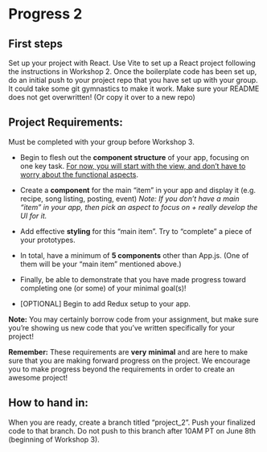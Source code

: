# Progress 2

## First steps

Set up your project with React. Use Vite to set up a React project following the instructions in Workshop 2. Once the boilerplate code has been set up, do an initial push to your project repo that you have set up with your group. It could take some git gymnastics to make it work. Make sure your README does not get overwritten! (Or copy it over to a new repo)


## Project Requirements:

Must be completed with your group before Workshop 3.

- Begin to flesh out the **component structure** of your app, focusing on one key task. <u>For now, you will start with the view, and don’t have to worry about the functional aspects</u>.
- Create a **component** for the main “item” in your app and display it (e.g. recipe, song listing, posting, event) _Note: If you don’t have a main “item” in your app, then pick an aspect to focus on + really develop the UI for it._

- Add effective **styling** for this “main item”. Try to “complete” a piece of your prototypes.
- In total, have a minimum of **5 components** other than App.js. (One of them will be your “main item” mentioned above.)

- Finally, be able to demonstrate that you have made progress toward completing one (or some) of your minimal goal(s)!

- [OPTIONAL] Begin to add Redux setup to your app.

**Note:** You may certainly borrow code from your assignment, but make sure you’re showing us new code that you’ve written specifically for your project!

**Remember:** These requirements are __very__ **minimal** and are here to make sure that you are making forward progress on the project. We encourage you to make progress beyond the requirements in order to create an awesome project!

## How to hand in:
When you are ready, create a branch titled “project_2”. Push your finalized code to that branch. Do not push to this branch after 10AM PT on June 8th (beginning of Workshop 3).
